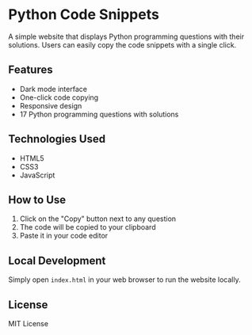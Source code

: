 # Python Code Snippets

A simple website that displays Python programming questions with their solutions. Users can easily copy the code snippets with a single click.

## Features

- Dark mode interface
- One-click code copying
- Responsive design
- 17 Python programming questions with solutions

## Technologies Used

- HTML5
- CSS3
- JavaScript

## How to Use

1. Click on the "Copy" button next to any question
2. The code will be copied to your clipboard
3. Paste it in your code editor

## Local Development

Simply open `index.html` in your web browser to run the website locally.

## License

MIT License 